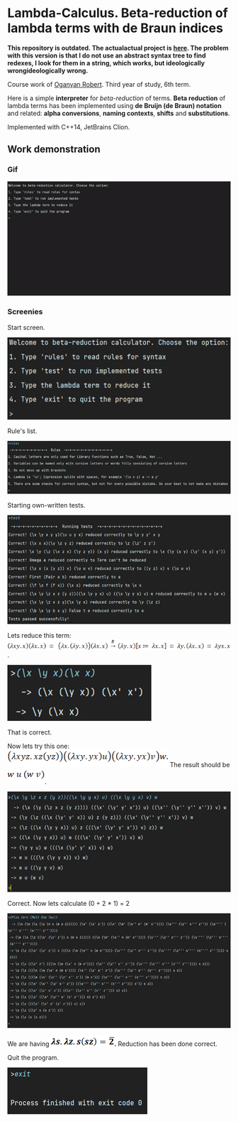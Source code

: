 # Lambda-Calculus. Beta-reduction of lambda terms with de Braun indices
**This repository is outdated. The actualactual project is [here](https://github.com/OganyanRV/Lambda-calculus-interpreterhttps://github.com/OganyanRV/Lambda-calculus-interpreter). The problem with this version is that I do not use an abstract syntax tree to find redexes, I look for them in a string, which works, but ideologically wrongideologically wrong.**

Course work of [Oganyan Robert](https://t.me/robasti). Third year of study, 6th term.

Here is a simple **interpreter** for *beta-reduction* of terms. **Beta reduction** of lambda terms has been implemented using **de Bruijn (de Braun) notation** and related: **alpha conversions**, **naming contexts**, **shifts** and **substitutions**.

Implemented with C++14, JetBrains Clion.

## Work demonstration

### Gif

![work_demo](./src_md/work_demo.gif)


### Screenies

Start screen.

![img](./src_md/clip_image001.png)

Rule's list.

 ![img](./src_md/clip_image003.png)

Starting own-written tests.

![img](./src_md/clip_image005.png)

Lets reduce this term: ![img](./src_md/clip_image007.png) . 

*![img](./src_md/clip_image009.png)*

That is correct.

 

Now lets try this one: ![img](./src_md/clip_image011.png) The result should be ![img](./src_md/clip_image013.png).

*![img](./src_md/clip_image015.png)*

Correct. Now lets calculate (0 + 2 * 1) = 2

 

![img](./src_md/clip_image017.png)

We are having ![img](./src_md/clip_image019.png)**.** Reduction has been done correct.

Quit the program.

![img](./src_md/clip_image020.png)

